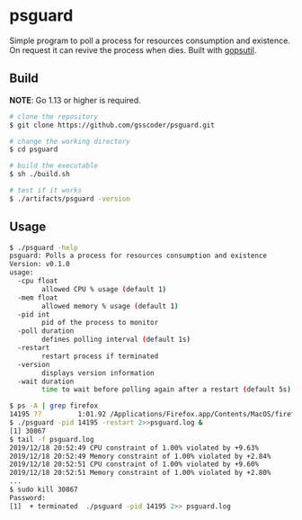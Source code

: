 # psguard

Simple program to poll a process for resources consumption and existence. On request it can revive the process when dies. Built with [gopsutil](github.com/shirou/gopsutil).

## Build

**NOTE**: Go 1.13 or higher is required.
```sh
# clone the repository
$ git clone https://github.com/gsscoder/psguard.git

# change the working directory
$ cd psguard

# build the executable
$ sh ./build.sh

# test if it works
$ ./artifacts/psguard -version
```

## Usage

```sh
$ ./psguard -help 
psguard: Polls a process for resources consumption and existence
Version: v0.1.0
usage:
  -cpu float
    	allowed CPU % usage (default 1)
  -mem float
    	allowed memory % usage (default 1)
  -pid int
    	pid of the process to monitor
  -poll duration
    	defines polling interval (default 1s)
  -restart
    	restart process if terminated
  -version
    	displays version information
  -wait duration
    	time to wait before polling again after a restart (default 5s)

$ ps -A | grep firefox
14195 ??         1:01.92 /Applications/Firefox.app/Contents/MacOS/firefox
$ ./psguard -pid 14195 -restart 2>>psguard.log &
[1] 30867
$ tail -f psguard.log
2019/12/18 20:52:49 CPU constraint of 1.00% violated by +9.63%
2019/12/18 20:52:49 Memory constraint of 1.00% violated by +2.84%
2019/12/18 20:52:51 CPU constraint of 1.00% violated by +9.60%
2019/12/18 20:52:51 Memory constraint of 1.00% violated by +2.80%
...
$ sudo kill 30867
Password:
[1]  + terminated  ./psguard -pid 14195 2>> psguard.log
```